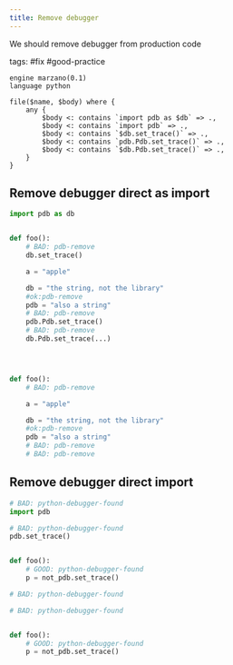 ```yaml
---
title: Remove debugger
---
```


We should remove debugger from production code

tags: #fix #good-practice

```grit
engine marzano(0.1)
language python

file($name, $body) where {
    any {
        $body <: contains `import pdb as $db` => .,
        $body <: contains `import pdb` => .,
        $body <: contains `$db.set_trace()` => .,
        $body <: contains `pdb.Pdb.set_trace()` => .,
        $body <: contains `$db.Pdb.set_trace()` => .,
    }
}
```

## Remove debugger direct as import

```python
import pdb as db


def foo():
    # BAD: pdb-remove
    db.set_trace()

    a = "apple"

    db = "the string, not the library"
    #ok:pdb-remove
    pdb = "also a string"
    # BAD: pdb-remove
    pdb.Pdb.set_trace()
    # BAD: pdb-remove
    db.Pdb.set_trace(...)
```

```python



def foo():
    # BAD: pdb-remove

    a = "apple"

    db = "the string, not the library"
    #ok:pdb-remove
    pdb = "also a string"
    # BAD: pdb-remove
    # BAD: pdb-remove

```

## Remove debugger direct import

```python
# BAD: python-debugger-found
import pdb

# BAD: python-debugger-found
pdb.set_trace()


def foo():
    # GOOD: python-debugger-found
    p = not_pdb.set_trace()
```

```python
# BAD: python-debugger-found

# BAD: python-debugger-found


def foo():
    # GOOD: python-debugger-found
    p = not_pdb.set_trace()
```
